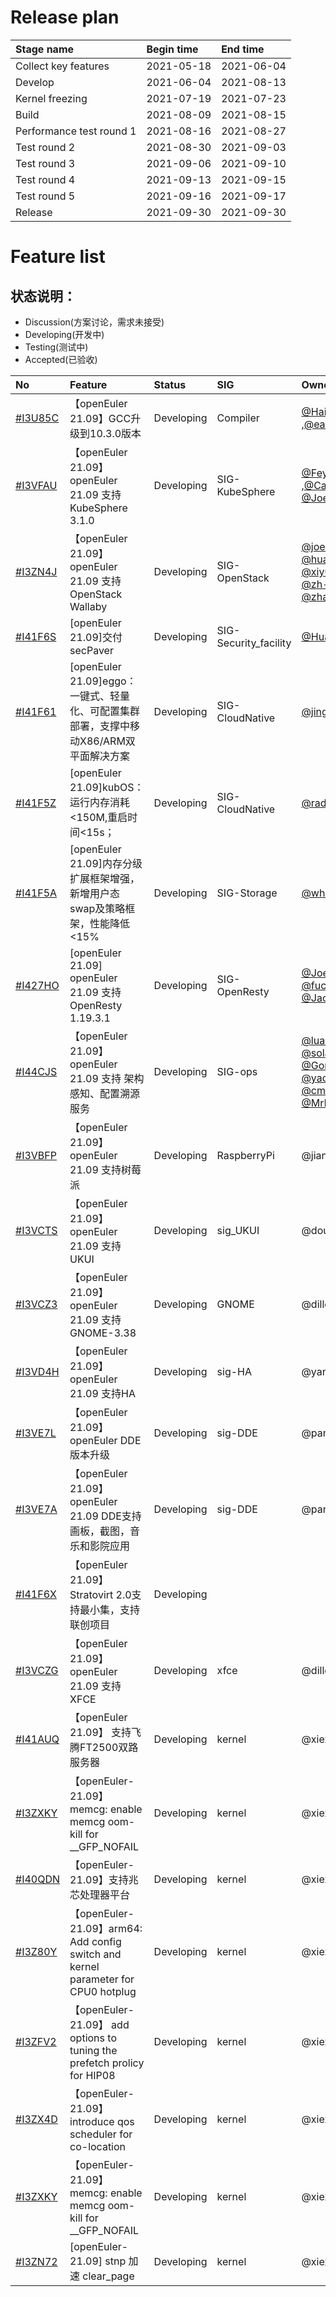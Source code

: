 # Release plan
|Stage name|Begin time|End time|
|:----------|:---------|:-------|
|Collect key features |2021-05-18|2021-06-04|
|Develop|2021-06-04|2021-08-13|
|Kernel freezing|2021-07-19|2021-07-23|
|Build|2021-08-09|2021-08-15|
|Performance test round 1|2021-08-16|2021-08-27|
|Test round 2|2021-08-30|2021-09-03|
|Test round 3|2021-09-06|2021-09-10|
|Test round 4|2021-09-13|2021-09-15|
|Test round 5|2021-09-16|2021-09-17|
|Release|2021-09-30|2021-09-30|

# Feature list
## 状态说明：

- Discussion(方案讨论，需求未接受)
- Developing(开发中)
- Testing(测试中)
- Accepted(已验收)

|No|Feature|Status|SIG|Owner|
|:----|:---|:---|:--|:----|
| [#I3U85C](https://gitee.com/openeuler/release-management/issues/I3U85C) | 【openEuler 21.09】GCC升级到10.3.0版本 | Developing | Compiler | [@Haijian.Zhang](https://gitee.com/open_euler/dashboard/members/haijianzhang) ,[@eastb233](https://gitee.com/open_euler/dashboard/members/eastb233) |
| [#I3VFAU](https://gitee.com/openeuler/release-management/issues/I3VFAU) | 【openEuler 21.09】openEuler 21.09 支持 KubeSphere 3.1.0 | Developing | SIG-KubeSphere | [@Feynman](https://gitee.com/feynmanzhou) ,[@Calvin](https://gitee.com/calvinyu), [@Joey](https://gitee.com/imjoey) |
| [#I3ZN4J](https://gitee.com/openeuler/release-management/issues/I3ZN4J) | 【openEuler 21.09】openEuler 21.09 支持 OpenStack Wallaby | Developing | SIG-OpenStack | [@joec88](https://gitee.com/joec88) [@huangtianhua](https://gitee.com/huangtianhua) [@xiyuanwang](@https://gitee.com/xiyuanwang)  [@zh-f](https://gitee.com/zh-f)  [@liksh](https://gitee.com/liksh) [@zhangy1317](https://gitee.com/zhangy1317) |
| [#I41F6S](https://gitee.com/openeuler/release-management/issues/I41F6S) | [openEuler 21.09]交付secPaver| Developing | SIG-Security_facility | [@HuaxinLuGitee](https://gitee.com/HuaxinLuGitee) |
| [#I41F61](https://gitee.com/openeuler/release-management/issues/I41F61) | [openEuler 21.09]eggo：一键式、轻量化、可配置集群部署，支撑中移动X86/ARM双平面解决方案| Developing | SIG-CloudNative | [@jingwoo](https://gitee.com/jingwoo) |
| [#I41F5Z](https://gitee.com/openeuler/release-management/issues/I41F5Z) | [openEuler 21.09]kubOS：运行内存消耗<150M,重启时间<15s；| Developing | SIG-CloudNative | [@radeon92](https://gitee.com/radeon92) |
| [#I41F5A](https://gitee.com/openeuler/release-management/issues/I41F5A) | [openEuler 21.09]内存分级扩展框架增强，新增用户态swap及策略框架，性能降低<15%| Developing | SIG-Storage  | [@whoisxxx](https://gitee.com/whoisxxx) |
| [#I427HO](https://gitee.com/openeuler/release-management/issues/I427HO) | [openEuler 21.09] openEuler 21.09 支持 OpenResty 1.19.3.1 | Developing | SIG-OpenResty | [@Joey](https://gitee.com/imjoey) [@fukiki](https://gitee.com/fukiki) [@fuchangjie](https://gitee.com/fu_changjie) [@Jacean](https://gitee.com/Jacean) |
| [#I44CJS](https://gitee.com/openeuler/release-management/issues/I44CJS) | 【openEuler 21.09】openEuler 21.09 支持 架构感知、配置溯源服务 | Developing | SIG-ops | [@luanjianhai](https://gitee.com/luanjianhai)   [@solarhu](https://gitee.com/solarhu)  [@Gongc](https://gitee.com/Gongchen)  [@yaqiangchen](https://gitee.com/yaqiangchen)   [@cmss_dx](https://gitee.com/cmss_dx) [@MrRlu](https://gitee.com/MrRlu) |
| [#I3VBFP](https://gitee.com/open_euler/dashboard?issue_id=I3VBFP) | 【openEuler 21.09】openEuler 21.09 支持树莓派| Developing |RaspberryPi|@jianminw|
| [#I3VCTS](https://gitee.com/open_euler/dashboard?issue_id=I3VCTS) | 【openEuler 21.09】openEuler 21.09 支持UKUI| Developing |sig_UKUI|@dou33|
| [#I3VCZ3](https://gitee.com/open_euler/dashboard?issue_id=I3VCZ3) | 【openEuler 21.09】openEuler 21.09 支持GNOME-3.38| Developing |GNOME|@dillon_chen|
| [#I3VD4H](https://gitee.com/open_euler/dashboard?issue_id=I3VD4H) | 【openEuler 21.09】openEuler 21.09 支持HA| Developing |sig-HA|@yangzhao_kl|
| [#I3VE7L](https://gitee.com/open_euler/dashboard?issue_id=I3VE7L) | 【openEuler 21.09】openEuler DDE版本升级| Developing |sig-DDE|@panchenbo|
| [#I3VE7A](https://gitee.com/open_euler/dashboard?issue_id=I3VE7A) | 【openEuler 21.09】openEuler 21.09 DDE支持画板，截图，音乐和影院应用| Developing |sig-DDE|@panchenbo|
| [#I41F6X](https://gitee.com/open_euler/dashboard?issue_id=I41F6X) | 【openEuler 21.09】Stratovirt 2.0支持最小集，支持联创项目|Developing |||
| [#I3VCZG](https://gitee.com/open_euler/dashboard?issue_id=I3VCZG) | 【openEuler 21.09】openEuler 21.09 支持XFCE|Developing|xfce|@dillon_chen|
| [#I41AUQ](https://gitee.com/open_euler/dashboard?issue_id=I41AUQ) | 【openEuler 21.09】 支持飞腾FT2500双路服务器|Developing|kernel|@xiexiuqi|
| [#I3ZXKY](https://gitee.com/open_euler/dashboard?issue_id=I3ZXKY) | 【openEuler-21.09】memcg: enable memcg oom-kill for __GFP_NOFAIL|Developing |kernel|@xiexiuqi|
| [#I40QDN](https://gitee.com/open_euler/dashboard?issue_id=I40QDN) | 【openEuler-21.09】支持兆芯处理器平台 |Developing|kernel|@xiexiuqi|
| [#I3Z80Y](https://gitee.com/open_euler/dashboard?issue_id=I3Z80Y) | 【openEuler-21.09】arm64: Add config switch and kernel parameter for CPU0 hotplug |Developing|kernel|@xiexiuqi|
| [#I3ZFV2](https://gitee.com/open_euler/dashboard?issue_id=I3ZFV2) | 【openEuler-21.09】 add options to tuning the prefetch prolicy for HIP08|Developing|kernel|@xiexiuqi|
| [#I3ZX4D](https://gitee.com/open_euler/dashboard?issue_id=I3ZX4D) | 【openEuler-21.09】introduce qos scheduler for co-location|Developing|kernel|@xiexiuqi|
| [#I3ZXKY](https://gitee.com/open_euler/dashboard?issue_id=I3ZXKY) | 【openEuler-21.09】memcg: enable memcg oom-kill for __GFP_NOFAIL|Developing|kernel|@xiexiuqi|
| [#I3ZN72](https://gitee.com/open_euler/dashboard?issue_id=I3ZN72) | [openEuler-21.09] stnp 加速 clear_page|Developing|kernel|@xiexiuqi|
